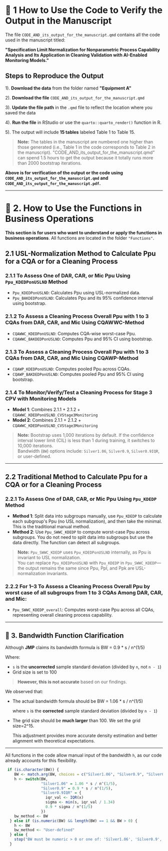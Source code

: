 # 📘 1 How to Use the Code to Verify the Output in the Manuscript

The file `CODE_AND_its_output_for_the_manuscript.qmd` contains all the code used in the manuscript titled:

**"Specification Limit Normalization for Nonparametric Process Capability Analysis and Its Application in Cleaning Validation with AI-Enabled Monitoring Models."**


##  Steps to Reproduce the Output

1). **Download the data** from the folder named **"Equipment A"**

2). **Download the file** `CODE_AND_its_output_for_the_manuscript.qmd`

3). **Update the file path** in the `.qmd` file to reflect the location where you saved the data

4). **Run the file** in RStudio or use the `quarto::quarto_render()` function in R.

5). The output will include **15 tables** labeled Table 1 to Table 15.  

   > **Note:** The tables in the manuscript are numbered one higher than those generated (i.e., Table 1 in the code corresponds to Table 2 in the manuscript). "CODE_AND_its_output_for_the_manuscript.qmd" can spend 1.5 hours to get the output because it totally runs more than 2000 bootstrap iterations.
 
**Above is for verification of the output or the code using `CODE_AND_its_output_for_the_manuscript.qmd` and `CODE_AND_its_output_for_the_manuscript.pdf`.**

---


# 🧠 2. How to Use the Functions in Business Operations

**This section is for users who want to understand or apply the functions in business operations**. All functions are located in the folder `"Functions"`.

## 2.1 USL-Normalization Method to Calculate Ppu for a CQA or for a Cleaning Process

### 2.1.1 To Assess One of DAR, CAR, or Mic Ppu Using `Ppu_KDEDPonUSLND` Method
- `Ppu_KDEDPonUSLND`: Calculates Ppu using USL-normalized data.
- `Ppu_BAKDEDPonUSLND`: Calculates Ppu and its 95% confidence interval using bootstrap.

### 2.1.2 To Assess a Cleaning Process Overall Ppu with 1 to 3 CQAs from DAR, CAR, and Mic Using CQAWWC-Method
- `CQAWWC_KDEDPonUSLND`: Computes CQA-wise worst-case Ppu.
- `CQAWWC_BAKDEDPonUSLND`: Computes Ppu and 95% CI using bootstrap.
  
### 2.1.3 To Assess a Cleaning Process Overall Ppu with 1 to 3 CQAs from DAR, CAR, and Mic Using CQAWP-Method
- `CQAWP_KDEDPonUSLND`: Computes pooled Ppu across CQAs.
- `CQAWP_BAKDEDPonUSLND`: Computes pooled Ppu and 95% CI using bootstrap.

### 2.1.4 To Monitor/Verify/Test a Cleaning Process for Stage 3 CPV with Monitoring Models
- **Model 1**: Combines 2.1.1 + 2.1.2 + `CQAWWC_KDEDPonUSLND_CVStage3Monitoring`
- **Model 2**: Combines 2.1.1 + 2.1.2 + `CQAWWC_KDEDPonUSLND_CVStage3Monitoring`

> **Note:** Bootstrap uses 1,000 iterations by default. If the confidence interval lower limit (CIL) is less than 1 during training, it switches to 10,000 iterations.  
> Bandwidth (`BW`) options include: `Silver1.06`, `Silver0.9`, `Silver0.9IQR`, or user-defined.

---

## 2.2 Traditional Method to Calculate  Ppu for a CQA or for a Cleaning Process

### 2.2.1 To Assess One of DAR, CAR, or Mic Ppu Using `Ppu_KDEDP` Method

- **Method 1**: Split data into subgroups manually, use `Ppu_KDEDP` to calculate each subgroup's Ppu (no USL normalization), and then take the minimal. This is the traditional manual method.
- **Method 2**: Use `Ppu_SWWC_KDEDP` to compute worst-case Ppu across subgroups. You do not need to split data into subgroups but use the data directly. The function can detect all subgroups.

> **Note:** `Ppu_SWWC_KDEDP` uses `Ppu_KDEDPonUSLND` internally, as Ppu is invariant to USL normalization.  
> You can replace `Ppu_KDEDPonUSLND` with `Ppu_KDEDP` in `Ppu_SWWC_KDEDP`—the output remains the same since Ppu, Ppl, and Ppk are USL-normalization invariants.

### 2.2.2 For 1–3 To Assess a Cleaning Process Overall Ppu by worst case of all subgroups from 1 to 3 CQAs Among DAR, CAR, and Mic:
- `Ppu_SWWC_KDEDP_overall`: Computes worst-case Ppu across all CQAs, representing overall cleaning process capability.

---

## 📐 3. Bandwidth Function Clarification

Although **JMP** claims its bandwidth formula is BW = 0.9 * s / n^(1/5)

Where:

- `s` is the **uncorrected** sample standard deviation (divided by `n`, not `n - 1`)
- Grid size is set to 100

> **However, this is not accurate** based on our findings.

We observed that:

- The actual bandwidth formula should be BW = 1.06 * s / n^(1/5)

  where `s` is the **corrected** sample standard deviation (divided by `n - 1`)
  
- The grid size should be **much larger** than 100. We set the grid size=2^15.

  This adjustment provides more accurate density estimation and better alignment with theoretical expectations.
---

All functions in the code allow manual input of the bandwidth `h`, as our code already accounts for this flexibility.

```r
 if (is.character(BW)) {
    BW <- match.arg(BW, choices = c("Silver1.06", "Silver0.9", "Silver0.9IQR"))
    h <- switch(BW,
                "Silver1.06" = 1.06 * s / n^(1/5),
                "Silver0.9" = 0.9 * s / n^(1/5),
                "Silver0.9IQR" = {
                  iqr_val <- IQR(x)
                  sigma <- min(s, iqr_val / 1.34)
                  0.9 * sigma / n^(1/5)
                })
    bw_method <- BW
  } else if (is.numeric(BW) && length(BW) == 1 && BW > 0) {
    h <- BW
    bw_method <- "User-defined"
  } else {
    stop("BW must be numeric > 0 or one of: 'Silver1.06', 'Silver0.9', 'Silver0.9IQR'.")
  }
```
